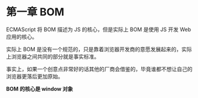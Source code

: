 # 第一章 BOM

ECMAScript 将 BOM 描述为 JS 的核心，但是实际上 BOM 是使用 JS 开发 Web 应用的核心。

实际上 BOM 是没有一个规范的，只是靠着浏览器开发商的意愿发展起来的，实际上浏览器之间共同的部分就是事实标准。

事实上，如果一个创意点非常好的话其他的厂商会借鉴的，毕竟谁都不想让自己的浏览器更落后更加原始。

**BOM 的核心是 window 对象**

